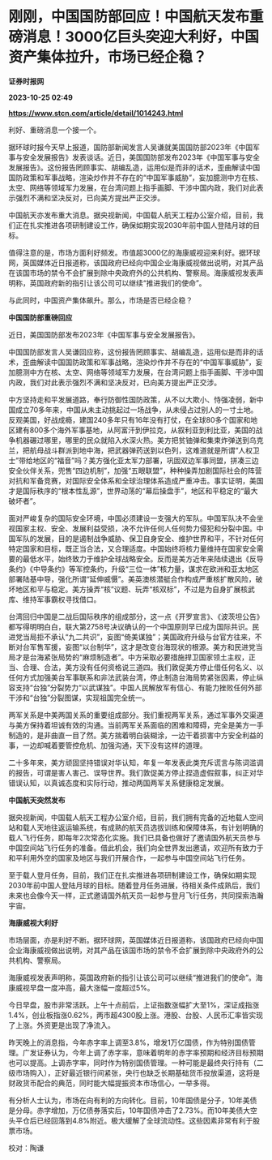 # 刚刚，中国国防部回应！中国航天发布重磅消息！3000亿巨头突迎大利好，中国资产集体拉升，市场已经企稳？
**证券时报网**

**2023-10-25 02:49**

**https://www.stcn.com/article/detail/1014243.html**

利好、重磅消息一个接一个。

据环球时报今天早上报道，国防部新闻发言人吴谦就美国国防部2023年《中国军事与安全发展报告》发表谈话。近日，美国国防部发布2023年《中国军事与安全发展报告》。这份报告罔顾事实、胡编乱造，运用似是而非的话术，歪曲解读中国国防政策和军事战略，渲染炒作并不存在的“中国军事威胁”，妄加臆测中方在核、太空、网络等领域军力发展，在台湾问题上指手画脚、干涉中国内政，我们对此表示强烈不满和坚决反对，已向美方提出严正交涉。

中国航天亦发布重大消息。据央视新闻，中国载人航天工程办公室介绍，目前，我们正在扎实推进各项研制建设工作，确保如期实现2030年前中国人登陆月球的目标。

值得注意的是，市场方面利好频发。市值超3000亿的海康威视迎来利好。据环球网，英国媒体近日报道称，该国政府已经向中国企业海康威视做出说明，对其产品在该国市场的禁令不会扩展到除中央政府外的公共机构、警察局。海康威视发表声明称，英国政府新的指引让该公司可以继续“推进我们的使命”。

与此同时，中国资产集体飙升。那么，市场是否已经企稳？

**中国国防部重磅回应**

近日，美国国防部发布2023年《中国军事与安全发展报告》。

中国国防部发言人吴谦回应称，这份报告罔顾事实、胡编乱造，运用似是而非的话术，歪曲解读中国国防政策和军事战略，渲染炒作并不存在的“中国军事威胁”，妄加臆测中方在核、太空、网络等领域军力发展，在台湾问题上指手画脚、干涉中国内政，我们对此表示强烈不满和坚决反对，已向美方提出严正交涉。

中方坚持走和平发展道路，奉行防御性国防政策，从不以大欺小、恃强凌弱，新中国成立70多年来，中国从未主动挑起过一场战争，从未侵占过别人的一寸土地。反观美国，好战成瘾，建国240多年只有16年没有打仗，在全球80多个国家和地区建有800多个海外军事基地，从阿富汗到伊拉克，从叙利亚到利比亚，美国的战争机器碾过哪里，哪里的民众就陷入水深火热。美方把贫铀弹和集束炸弹送到乌克兰，把航母战斗群派到地中海，把武器弹药送到以色列，这难道就是所谓“人权卫士”带给地区的“福音”吗？美方强化亚太军力部署，巩固双边军事同盟，拼凑三边安全伙伴关系，兜售“四边机制”，加强“五眼联盟”，种种操弄加剧国际社会的阵营对抗和军备竞赛，对国际安全体系和全球治理体系造成严重冲击。事实证明，美国才是国际秩序的“根本性乱源”，世界动荡的“幕后操盘手”，地区和平稳定的“最大破坏者”。

面对严峻复杂的国际安全环境，中国必须建设一支强大的军队。中国军队决不会坐视国家主权、安全、发展利益受损，决不允许任何人任何势力侵犯和分裂中国。中国军队的发展，目的是遏制战争威胁、保卫自身安全、维护世界和平，不针对任何特定国家和目标，既正当合法，又合理适度。中国始终将核力量维持在国家安全需要的最低水平，始终致力于维护全球战略安全。反而是美方近年来陆续退出《反导条约》《中导条约》等军控条约，升级“三位一体”核力量，谋求在欧洲和亚太地区部署陆基中导，强化所谓“延伸威慑”。美英澳核潜艇合作构成严重核扩散风险，破坏地区和平与稳定。美方操弄“核”议题、玩弄“核双标”，不过是为自身扩展核武库、维持军事霸权寻找借口。

台湾回归中国是二战后国际秩序的组成部分，这一点《开罗宣言》、《波茨坦公告》都写得明明白白，联大第2758号决议确认的一个中国原则早已成为国际共识。民进党当局拒不承认“九二共识”，妄图“倚美谋独”；美国政府升级与台官方往来，不断对台军售军援，妄图“以台制华”，这才是改变台海现状的根源。美方和民进党当局才是台海紧张局势的“麻烦制造者”。中方采取必要措施捍卫国家领土主权，正当、合理、合法，美方没有任何资格说三道四。我们敦促美方停止借任何名义、以任何方式加强美台军事联系和非法武装台湾，停止制造台海局势紧张因素，停止纵容支持“台独”分裂势力“以武谋独”。中国人民解放军有信心、有能力挫败任何外部干涉和“台独”分裂图谋，实现祖国完全统一。

两军关系是中美两国关系的重要组成部分。我们重视两军关系，通过军事外交渠道与美方保持着坦诚有效的沟通。当前两军关系面临的困难和障碍，完全是美方一手制造的，是非曲直一目了然。美方揣着明白装糊涂，一边干着损害中方安全利益的事，一边却喊着要管控危机、加强沟通，天下没有这样的道理。

二十多年来，美方顽固坚持错误对华认知，年复一年发表此类充斥谎言与陈词滥调的报告，可谓是害人害己、误导世界。我们敦促美方停止捏造虚假叙事，纠正对华错误认知，以真诚态度和实际行动，推动两国两军关系健康稳定发展。

**中国航天突然发布**

据央视新闻，中国载人航天工程办公室介绍，目前，我们拥有完备的近地载人空间站和载人天地往返运输系统，有成熟的航天员选拔训练和保障体系，有计划明确的载人飞行任务，即每年2次常态化实施。我们已具备也做好了邀请国外航天员参与中国空间站飞行任务的准备。借此机会，我们向全世界发出邀请，欢迎所有致力于和平利用外空的国家及地区与我们开展合作，一起参与中国空间站飞行任务。

至于载人登月任务，目前，我们正在扎实推进各项研制建设工作，确保如期实现2030年前中国人登陆月球的目标。随着登月任务进展，待相关条件成熟后，我们未来也会像今天一样，正式邀请国外航天员一起参与登月飞行任务，共同探索浩瀚宇宙。

**海康威视大利好**

市场层面，亦是利好不断。据环球网，英国媒体近日报道称，该国政府已经向中国企业海康威视做出说明，对其产品在该国市场的禁令不会扩展到除中央政府外的公共机构、警察局。

海康威视发表声明称，英国政府新的指引让该公司可以继续“推进我们的使命”。海康威视早盘一度冲高，最大涨幅一度超过5%。

今日早盘，股市非常活跃。上午十点前后，上证指数涨幅扩大至1%，深证成指涨1.4%，创业板指涨0.62%，两市超4300股上涨。港股、台股、人民币汇率皆实现了上涨。外资更是出现了净流入。

昨天晚上的消息指，今年赤字率上调至3.8%，增发1万亿国债，作为特别国债管理。广发证券认为，今年上调了赤字率，意味着明年的赤字率预期和经济目标预期也可以提高。上调赤字率，同时作为特别国债管理。一种可能是最终央行持有（二级市场购入），正好最近银行间紧张，央行也缺乏长期基础货币投放渠道，这将是财政货币配合的典范，同时能大幅提振资本市场信心，一举多得。

有分析人士认为，市场在向有利的方向转化。目前，10年国债是分子，10年美债是分母。赤字增加，万亿债券落实后，10年国债冲击了2.73%。而10年美债大空头平仓后已经回落到4.8%附近。极大缓解了全球流动性。这些因素非常有利于股票市场。

校对：陶谦
